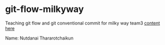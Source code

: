 # git-flow-milkyway
Teaching git flow and git conventional commit for milky way team3 [content here](https://github.com/boytur/git-flow-milkyway/wiki)

Name: Nutdanai Thararotchaikun